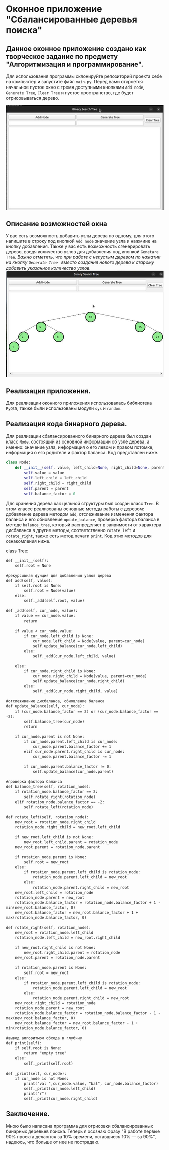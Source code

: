 # Оконное приложение "Сбалансированные деревья поиска"
## Данное оконное приложение создано как творческое задание по предмету "Алгоритмизация и программирование". 
Для использования программы склонируйте репозиторий проекта себе на компьютер и запустите файл `main.py`. Перед вами откроется начальное пустое окно с тремя доступными кнопками `Add node`, `Generate Tree`, `Clear Tree` и пустое пространство, где будет отрисовываться дерево.

![start window](https://github.com/ivonki/binary_search_tree/blob/main/bst_start.jpg)

## Описание возможностей окна
У вас есть возможность добавить узлы дерева по одному, для этого напишите в строку под кнопкой `Add node` значение узла и нажмине на кнопку добавления. 
Также у вас есть возможность сгенерировать дерево, введя количество узлов для добавления под кнопкой `Genetare Tree`.
_Важно отметить, что при работе с непустым деревом по нажатии на кнопку `Generate Tree ` вместо создания нового дерева к старому добавить указанное количество узлов._
![tree rendering demonstration](https://github.com/ivonki/binary_search_tree/blob/main/bst_usual.jpg)

## Реализация приложения.
Для реализации оконного приложения использовалась библиотека `PyQt5`, также были использованы модули `sys` и `random`. 

## Реализация кода бинарного дерева.
Для реализации сбалансированного бинарного дерева был создан класс `Node`, состоящий из основной информации об узле дерева, а именно: значение узла, информация о его левом и правом потомке, информация о его родителе и фактор баланса. Код представлен ниже.

```python
class Node:
    def __init__(self, value, left_child=None, right_child=None, parent=None):
        self.value = value
        self.left_child = left_child
        self.right_child = right_child
        self.parent = parent
        self.balance_factor = 0
```        

Для хранения дерева как цельной структуры был создан класс `Tree`. В этом классе реализованы основные методы работы с деревом: добавление дерева методом `add`, отслеживание изменения фактора баланса и его обновление `update_balance`, проверка фактора баланса в методе `balance_tree`, который распределяет в заивимости от характера дисбаланса в другие методы, соответственно `rotate_left` и `rotate_right`, также есть метод печати `print`. Код этих методов для ознакомления ниже.

class Tree:

    def __init__(self):
        self.root = None

    #рекурсивная фунция для добавления узлов дерева
    def add(self, value):
        if self.root is None:
            self.root = Node(value)
        else:
            self._add(self.root, value)
    
    def _add(self, cur_node, value):
        if value == cur_node.value:
            return

        if value < cur_node.value:
            if cur_node.left_child is None:
                cur_node.left_child = Node(value, parent=cur_node)
                self.update_balance(cur_node.left_child)
            else:
                self._add(cur_node.left_child, value)

        else:
            if cur_node.right_child is None:
                cur_node.right_child = Node(value, parent=cur_node)
                self.update_balance(cur_node.right_child)
            else:
                self._add(cur_node.right_child, value)

    #отслеживание дисбаланса, обновление баланса
    def update_balance(self, cur_node):
        if (cur_node.balance_factor == 2) or (cur_node.balance_factor == -2):
            self.balance_tree(cur_node)
            return 
        
        if cur_node.parent is not None:
            if cur_node.parent.left_child is cur_node:
                cur_node.parent.balance_factor += 1
            elif cur_node.parent.right_child is cur_node:
                cur_node.parent.balance_factor -= 1

            if cur_node.parent.balance_factor != 0:
                self.update_balance(cur_node.parent)

    #проверка фактора баланса
    def balance_tree(self, rotation_node):
        if rotation_node.balance_factor == 2:
            self.rotate_right(rotation_node)
        elif rotation_node.balance_factor == -2:
            self.rotate_left(rotation_node)

    def rotate_left(self, rotation_node):
        new_root = rotation_node.right_child
        rotation_node.right_child = new_root.left_child

        if new_root.left_child is not None:
            new_root.left_child.parent = rotation_node
        new_root.parent = rotation_node.parent

        if rotation_node.parent is None:
            self.root = new_root
        else:
            if rotation_node.parent.left_child is rotation_node:
                rotation_node.parent.left_child = new_root
            else:
                rotation_node.parent.right_child = new_root
        new_root.left_child = rotation_node
        rotation_node.parent = new_root
        rotation_node.balance_factor = rotation_node.balance_factor + 1 - min(new_root.balance_factor, 0)
        new_root.balance_factor = new_root.balance_factor + 1 + max(rotation_node.balance_factor, 0)

    def rotate_right(self, rotation_node):
        new_root = rotation_node.left_child
        rotation_node.left_child = new_root.right_child

        if new_root.right_child is not None:
            new_root.right_child.parent = rotation_node
        new_root.parent = rotation_node.parent

        if rotation_node.parent is None:
            self.root = new_root
        else:
            if rotation_node.parent.left_child is rotation_node:
                rotation_node.parent.left_child = new_root
            else:
                rotation_node.parent.right_child = new_root
        new_root.right_child = rotation_node
        rotation_node.parent = new_root
        rotation_node.balance_factor = rotation_node.balance_factor - 1 - max(new_root.balance_factor, 0)
        new_root.balance_factor = new_root.balance_factor - 1 + min(rotation_node.balance_factor, 0) 

    #вывод алгоритмом обхода в глубину
    def print(self):
        if self.root is None:
            return "empty tree"
        else:
            self._print(self.root)

    def _print(self, cur_node):
        if cur_node is not None:
            print("val ",cur_node.value, "bal", cur_node.balance_factor)
            self._print(cur_node.left_child)
            print("r")
            self._print(cur_node.right_child)
            
## Заключение.
Мною было написана программа для отрисовки сбалансированных бинарных деревьев поиска. Теперь я осознаю фразу "В работе первые 90% проекта делаются за 10% времени, оставшиеся 10% — за 90%", надеюсь, что больше от нее не пострадаю.
